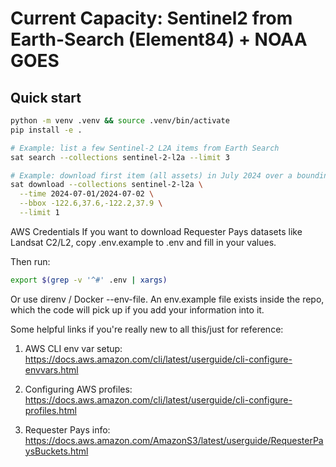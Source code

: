 # Current Capacity: Sentinel2 from Earth-Search (Element84) + NOAA GOES

## Quick start
```bash
python -m venv .venv && source .venv/bin/activate
pip install -e .

# Example: list a few Sentinel-2 L2A items from Earth Search
sat search --collections sentinel-2-l2a --limit 3

# Example: download first item (all assets) in July 2024 over a bounding box
sat download --collections sentinel-2-l2a \
  --time 2024-07-01/2024-07-02 \
  --bbox -122.6,37.6,-122.2,37.9 \
  --limit 1
```


AWS Credentials
If you want to download Requester Pays datasets like Landsat C2/L2, 
copy .env.example to .env and fill in your values.

Then run:
```bash
export $(grep -v '^#' .env | xargs)
```
Or use direnv / Docker --env-file. An env.example file exists inside the repo, 
which the code will pick up if you add your information into it.

Some helpful links if you're really new to all this/just for reference:

1. AWS CLI env var setup:
https://docs.aws.amazon.com/cli/latest/userguide/cli-configure-envvars.html

2. Configuring AWS profiles:
https://docs.aws.amazon.com/cli/latest/userguide/cli-configure-profiles.html

3. Requester Pays info:
https://docs.aws.amazon.com/AmazonS3/latest/userguide/RequesterPaysBuckets.html
